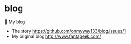 # blog
🍁 My blog 

- The story https://github.com/onmyway133/blog/issues/1
- My original blog http://www.fantageek.com/
